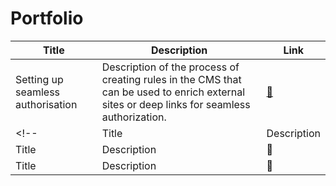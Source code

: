 # Portfolio

|Title|Description|Link|
|-|-|-|
|Setting up seamless authorisation|Description of the process of creating rules in the CMS that can be used to enrich external sites or deep links for seamless authorization.|[🔗](https://github.com/Eugeniia-Fedorova/Portfolio/blob/main/Setting%20up%20seamless%20authorisation.pdf)|
<!-- |Title|Description|🔗|
|Title|Description|🔗|
|Title|Description|🔗| -->
